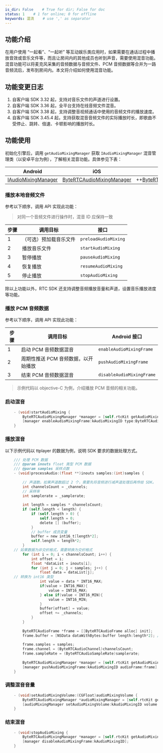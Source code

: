 ```yaml
---
is_dir: False    # True for dir; False for doc
status: 1    # 1 for online; 0 for offline
keywords: 混流    # use ',' as separator
---
```


## 功能介绍
在用户使用 “一起看”、“一起听” 等互动娱乐类应用时，如果需要在通话过程中播放音效或音乐文件等，而且让房间内的其他成员也听到声音，需要使用混音功能。混音功能可以将麦克风采集的音频数据与音频文件、PCM 音频数据等合并为一路音频流后，发布到房间内。本文将介绍如何使用混音功能。

## 功能变更日志

1. 自客户端 SDK 3.32 起，支持对音乐文件的声道进行设置。
2. 自客户端 SDK 3.36 起，全平台支持在线音频文件混音。
3. 自客户端 SDK 3.38 起，支持调整音视频通话中使用的音频文件的播放速度。
4. 自客户端 SDK 3.45.4 起，支持获取混音音频文件的实际播放时长，即歌曲不受停止、跳转、倍速、卡顿影响的播放时长。

## 功能使用
初始化引擎后，调用 `getAudioMixingManager` 获取 `IAudioMixingManager` 混音管理类（以安卓平台为例），了解相关混音功能。具体参见下表：

| Android | iOS | macOS | Windows | Web |
| --- | --- | --- | --- | --- |
| [IAudioMixingManager](https://www.volcengine.com/docs/6348/70080#iaudiomixingmanager) | [ByteRTCAudioMixingManager](https://www.volcengine.com/docs/6348/70086#bytertcaudiomixingmanager) | ++[ByteRTCAudioMixingManager](https://www.volcengine.com/docs/6348/70092#bytertcaudiomixingmanager)++ | ++[IAudioMixingManager](https://www.volcengine.com/docs/6348/70095#iaudiomixingmanager)++ | [IAudioMixingManager](https://www.volcengine.com/docs/6348/104478) |
### 播放本地音频文件

参考以下顺序，调用 API 实现此功能：
> 对同一个音频文件进行操作时，混音 ID 应保持一致

| 步骤 | 调用目标 | 接口 |
| --- | --- | --- |
| 1 | （可选）预加载音乐文件 | `preloadAudioMixing` |
| 2 | 播放音乐文件 | `startAudioMixing` |
| 3 | 暂停播放 | `pauseAudioMixing` |
| 4 | 恢复播放 | `resumeAudioMixing` |
| 5 | 停止播放 | `stopAudioMixing`|

除以上功能以外，RTC SDK 还支持调整音频播放音量和声道，设置音乐播放进度等功能。
### 播放 PCM 音频数据

	
参考以下顺序，调用 API 实现此功能：

| 步骤 | 调用目标 | Android 接口 |
| --- | --- | --- |
| 1 | 启动 PCM 音频数据混音 | `enableAudioMixingFrame` |
| 2 | 周期性推送 PCM 音频数据，以开始播放 | `pushAudioMixingFrame`|
| 3 | 结束 PCM 音频数据混音 | `disableAudioMixingFrame` |

>示例代码以 objective-C 为例，介绍播放 PCM 音频的相关功能。
### 启动混音	

```objectivec
	- (void)startAudioMixing {
	    ByteRTCAudioMixingManager *manager = [self.rtcKit getAudioMixingManager];
	    [manager enableAudioMixingFrame:kAudioMixingID type:ByteRTCAudioMixingTypePlayout];
	}
```
### 播放混音
以下示例代码以 ttplayer 的数据为例，说明 SDK 要求的数据处理方式。
``` objectivec
	/// 处理 PCM 数据
	/// @param inouts float 类型 PCM 数据
	/// @param samples 采样点数
	- (void)processAudio:(float **)inouts samples:(int)samples {
	    
	    // 声道数。如果声道数超过 2 个，需要先将音频进行减声道处理后再传给 SDK。
	    int channelsCount = _channels;
	    // 采样率
	    int samplerate = _samplerate;
	    
	    int length = samples * channelsCount;
	    if (self.length < length) {
	        if (self.length > 0) {
	            self.length = 0;
	            delete [] (buffer);
	        }
	        // buffer 成员变量
	        buffer = new int16_t[length*2];
	        self.length = length*2;
	    }
	// 如果数据为非交织格式，需要转换为交织格式
	    for (int i = 0; i < channelsCount; i++) {
	        int offset = i;
	        float *dataList = inouts[i];
	        for (int j = 0; j < samples; j++) {
	            float data = dataList[j];
	// 转换为 int16 类型
	            int value = data * INT16_MAX;
	            if(value > INT16_MAX){
	                value = INT16_MAX;
	            } else if(value < INT16_MIN){
	                value = INT16_MIN;
	            }
	            buffer[offset] = value;
	            offset += _channels;
	        }
	    }
	    
	    ByteRTCAudioFrame *frame = [[ByteRTCAudioFrame alloc] init];
	    frame.buffer = [NSData dataWithBytes:buffer length:length*2]; // 用类方法，不参与 buffer 生命周期管理
	    
	    frame.samples = samples;
	    frame.channel = (ByteRTCAudioChannel)channelsCount;
	    frame.sampleRate = (ByteRTCAudioSampleRate)samplerate;
	    
	    ByteRTCAudioMixingManager *manager = [self.rtcKit getAudioMixingManager];
	    [manager pushAudioMixingFrame:kAudioMixingID audioFrame:frame];
	}
```
### 调整混音音量
	
```objectivec
	- (void)setAudioMixingVolume:(CGFloat)audioMixingVolume {
	    ByteRTCAudioMixingManager *audioMixingManager = [self.rtcKit getAudioMixingManager];
	    [audioMixingManager setAudioMixingVolume:kAudioMixingID volume:volume type:ByteRTCAudioMixingTypePlayout];
	}
```
### 结束混音
	
```objectivec
	- (void)stopAudioMixing {
	    ByteRTCAudioMixingManager *manager = [self.rtcKit getAudioMixingManager];
	    [manager disableAudioMixingFrame:kAudioMixingID];
	}
```
